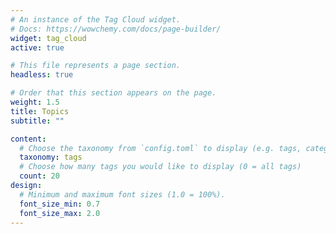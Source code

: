 ```yaml
---
# An instance of the Tag Cloud widget.
# Docs: https://wowchemy.com/docs/page-builder/
widget: tag_cloud
active: true

# This file represents a page section.
headless: true

# Order that this section appears on the page.
weight: 1.5
title: Topics
subtitle: ""

content:
  # Choose the taxonomy from `config.toml` to display (e.g. tags, categories)
  taxonomy: tags
  # Choose how many tags you would like to display (0 = all tags)
  count: 20
design:
  # Minimum and maximum font sizes (1.0 = 100%).
  font_size_min: 0.7
  font_size_max: 2.0
---
```

